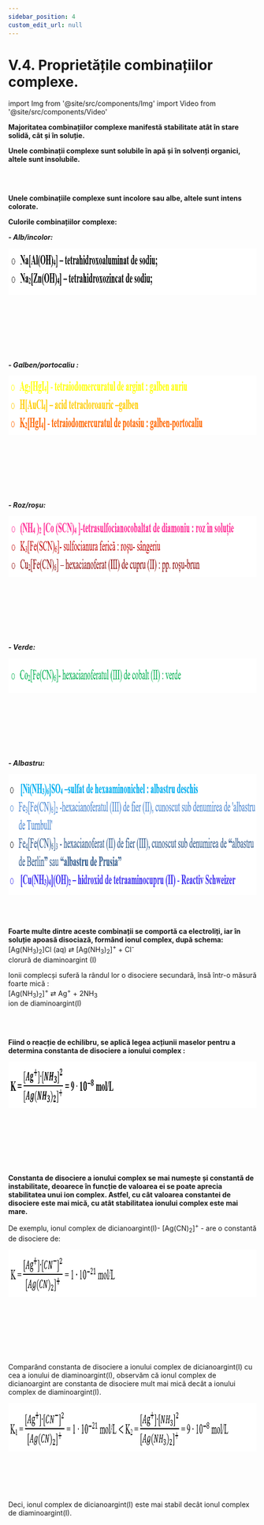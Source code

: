 ```yaml
---
sidebar_position: 4
custom_edit_url: null
---
```


# V.4. Proprietățile combinațiilor complexe.


import Img from '@site/src/components/Img'
import Video from '@site/src/components/Video'


<div class="alert alert--primary" role="alert">


**Majoritatea combinațiilor complexe manifestă stabilitate atât în stare solidă, cât și în soluție.**

**Unele combinații complexe sunt solubile în apă și în solvenți organici, altele sunt insolubile.**



</div>


<br></br>


<div class="alert alert--primary" role="alert">


**Unele combinațiile complexe sunt incolore sau albe, altele sunt intens colorate.** 

**Culorile combinațiilor complexe:**

***- Alb/incolor:***



<Img className="img-responsive4" src="chimie/clasa12/capitolul5/V-4-proprietatile-combinatiilor-complexe-poza1-combinatii-complexe-care-au-culoarea-alba-sau-sunt-incolore.png" width="1000" height="95" lazy={false} />


<br></br>
<br></br>
<br></br>


***- Galben/portocaliu :***

<Img className="img-responsive4" src="chimie/clasa12/capitolul5/V-4-proprietatile-combinatiilor-complexe-poza2-combinatii-complexe-care-au-culoarea-galbena-sau-portocalie.png" width="1000" height="120" lazy={false} />

<br></br>
<br></br>
<br></br>


***- Roz/roșu:***

<Img className="img-responsive4" src="chimie/clasa12/capitolul5/V-4-proprietatile-combinatiilor-complexe-poza3-combinatii-complexe-care-au-culoarea-roz-sau-rosie.png" width="1000" height="124" lazy={false} />

<br></br>
<br></br>
<br></br>


***- Verde:***

<Img className="img-responsive4" src="chimie/clasa12/capitolul5/V-4-proprietatile-combinatiilor-complexe-poza4-combinatii-complexe-care-au-culoarea-verde.png" width="1000" height="71" lazy={false} />

<br></br>
<br></br>
<br></br>


***- Albastru:***


<Img className="img-responsive4" src="chimie/clasa12/capitolul5/V-4-proprietatile-combinatiilor-complexe-poza5-combinatii-complexe-care-au-culoarea-albastra.png" width="1000" height="245" lazy={false} />





</div>

<br></br>


<div class="alert alert--primary" role="alert">


**Foarte multe dintre aceste combinații se comportă ca electroliți, iar în soluție apoasă disociază, formând ionul complex, după schema:**       
[Ag(NH<sub>3</sub>)<sub>2</sub>]Cl (aq) ⇄ [Ag(NH<sub>3</sub>)<sub>2</sub>]<sup>+</sup> + Cl<sup>-</sup>       
clorură de diaminoargint (I)

Ionii complecși suferă la rândul lor o disociere secundară, însă într-o măsură foarte mică :      
[Ag(NH<sub>3</sub>)<sub>2</sub>]<sup>+</sup> ⇄ Ag<sup>+</sup> + 2NH<sub>3</sub>    
ion de diaminoargint(I)

<br></br>

**Fiind o reacție de echilibru, se aplică legea acțiunii maselor pentru a determina constanta de disociere a ionului complex :**

<Img className="img-responsive4" src="chimie/clasa12/capitolul5/V-4-proprietatile-combinatiilor-complexe-poza6-constanta-de-disociere-a-ionului-complex.png" width="1000" height="94" />

<br></br>
<br></br>
<br></br>

**Constanta de disociere a ionului complex se mai numește și constantă de instabilitate, deoarece în funcție de valoarea ei se poate aprecia stabilitatea unui ion complex. Astfel, cu cât valoarea constantei de disociere este mai mică, cu atât stabilitatea ionului complex este mai mare.**


De exemplu, ionul complex de dicianoargint(I)- [Ag(CN)<sub>2</sub>]<sup>+</sup> - are o constantă de disociere de:

<Img className="img-responsive4" src="chimie/clasa12/capitolul5/V-4-proprietatile-combinatiilor-complexe-poza7-constanta-de-disociere-a-ionului-complex-de-dicianoargint-I.png" width="1000" height="96" />

<br></br>
<br></br>
<br></br>

Comparând constanta de disociere a ionului complex de dicianoargint(I) cu cea a ionului de diaminoargint(I), observăm că  ionul complex de dicianoargint are constanta de disociere mult mai mică decât a ionului complex de diaminoargint(I). 


<Img className="img-responsive4" src="chimie/clasa12/capitolul5/V-4-proprietatile-combinatiilor-complexe-poza8-comparatie-constante-de-disociere-a-diferitilor-ioni-complecsi.png" width="1000" height="98" />

<br></br>
<br></br>

Deci, ionul complex de dicianoargint(I) este mai stabil decât ionul complex de diaminoargint(I).






</div>